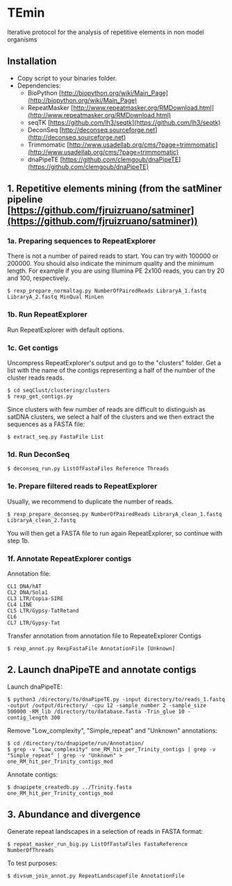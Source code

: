 # TEmin
Iterative protocol for the analysis of repetitive elements in non model organisms

## Installation
- Copy script to your binaries folder.
- Dependencies:
  * BioPython [http://biopython.org/wiki/Main_Page](http://biopython.org/wiki/Main_Page)
  * RepeatMasker [http://www.repeatmasker.org/RMDownload.html](http://www.repeatmasker.org/RMDownload.html)
  * seqTK [https://github.com/lh3/seqtk](https://github.com/lh3/seqtk)
  * DeconSeq [http://deconseq.sourceforge.net](http://deconseq.sourceforge.net)
  * Trimmomatic [http://www.usadellab.org/cms/?page=trimmomatic](http://www.usadellab.org/cms/?page=trimmomatic)
  * dnaPipeTE [https://github.com/clemgoub/dnaPipeTE](https://github.com/clemgoub/dnaPipeTE)

## 1. Repetitive elements mining (from the satMiner pipeline [https://github.com/fjruizruano/satminer](https://github.com/fjruizruano/satminer))

### 1a. Preparing sequences to RepeatExplorer

There is not a number of paired reads to start. You can try with 100000 or 200000. You should also indicate the minimum quality and the minimum length. For example if you are using Illumina PE 2x100 reads, you can try 20 and 100, respectively.

```
$ rexp_prepare_normaltag.py NumberOfPairedReads LibraryA_1.fastq LibraryA_2.fastq MinQual MinLen
```

### 1b. Run RepeatExplorer

Run RepeatExplorer with default options.

### 1c. Get contigs

Uncompress RepeatExplorer's output and go to the "clusters" folder. Get a list with the name of the contigs representing a half of the number of the cluster reads reads.

```
$ cd seqClust/clustering/clusters
$ rexp_get_contigs.py
```
Since clusters with few number of reads are difficult to distinguish as satDNA clusters, we select a half of the clusters and we then extract the sequences as a FASTA file:

```
$ extract_seq.py FastaFile List
```

### 1d. Run DeconSeq
```
$ deconseq_run.py ListOfFastaFiles Reference Threads
```

### 1e. Prepare filtered reads to RepeatExplorer
Usually, we recommend to duplicate the number of reads.
```
$ rexp_prepare_deconseq.py NumberOfPairedReads LibraryA_clean_1.fastq LibraryA_clean_2.fastq
```
You will then get a FASTA file to run again RepeatExplorer, so continue with step 1b.

### 1f. Annotate RepeatExplorer contigs

Annotation file:
```
CL1	DNA/hAT
CL2	DNA/Sola1
CL3	LTR/Copia-SIRE
CL4	LINE
CL5	LTR/Gypsy-TatRetand
CL6
CL7	LTR/Gypsy-Tat
```

Transfer annotation from annotation file to RepeateExplorer Contigs

```
$ rexp_annot.py RexpFastaFile AnnotationFile [Unknown]
```


## 2. Launch dnaPipeTE and annotate contigs

Launch dnaPipeTE:

```
$ python3 /directory/to/dnaPipeTE.py -input directory/to/reads_1.fastq -output /output/directory/ -cpu 12 -sample_number 2 -sample_size 500000 -RM_lib /directory/to/database.fasta -Trin_glue 10 -contig_length 300
```
Remove "Low_complexity", "Simple_repeat" and "Unknown" annotations:

```
$ cd /directory/to/dnapipete/run/Annotation/
$ grep -v "Low_complexity" one_RM_hit_per_Trinity_contigs | grep -v "Simple_repeat" | grep -v "Unknown" > one_RM_hit_per_Trinity_contigs_mod
```
Annotate contigs:

```
$ dnapipete_createdb.py ../Trinity.fasta one_RM_hit_per_Trinity_contigs_mod

```
## 3. Abundance and divergence

Generate repeat landscapes in a selection of reads in FASTA format:

```
$ repeat_masker_run_big.py ListOfFastaFiles FastaReference NumberOfThreads
```

To test purposes:

```
$ divsum_join_annot.py RepeatLandscapeFile AnnotationFile
```
